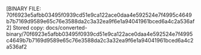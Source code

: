 [BINARY FILE: 70f6923e5afbb03495f0939cd51e9ca122ace0daa4e592524e7f4995c4649b7b7169d9589e65c76e3588da2c3a32ea9f6e1a94041961bced6a4c2a536af2]
Stored copy: docs/converted-binary/70f6923e5afbb03495f0939cd51e9ca122ace0daa4e592524e7f4995c4649b7b7169d9589e65c76e3588da2c3a32ea9f6e1a94041961bced6a4c2a536af2
